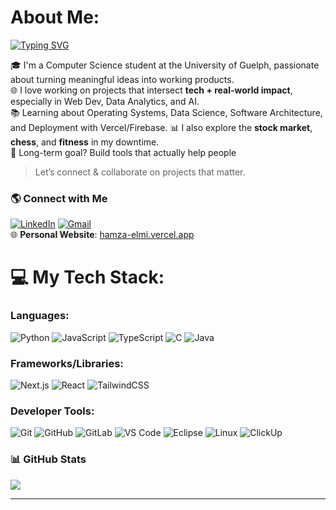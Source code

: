  # About Me:
[![Typing SVG](https://readme-typing-svg.demolab.com?font=Fira+Code&duration=5020&pause=1006&width=529&lines=Hi+%F0%9F%91%8B%2C+I'm+Hamza;Current+University+Student+at+UoG)](https://git.io/typing-svg)

🎓 I'm a Computer Science student at the University of Guelph, passionate about turning meaningful ideas into working products.  
🌐 I love working on projects that intersect **tech + real-world impact**, especially in Web Dev, Data Analytics, and AI.  
📚 Learning about Operating Systems, Data Science, Software Architecture, and Deployment with Vercel/Firebase.
📊 I also explore the **stock market**, **chess**, and **fitness** in my downtime.  
🧠 Long-term goal? Build tools that actually help people

> Let’s connect & collaborate on projects that matter.


### **🌎 Connect with Me**
[![LinkedIn](https://img.shields.io/badge/LinkedIn-0077B5?style=for-the-badge&logo=linkedin&logoColor=white)](https://www.linkedin.com/in/hamza-elmi-b9827a231/) 
[![Gmail](https://img.shields.io/badge/Gmail-D14836?style=for-the-badge&logo=gmail&logoColor=white)](mailto:hamzaelmi067@gmail.com)  
🌐 **Personal Website**: [hamza-elmi.vercel.app](https://hamza-elmi.vercel.app/)

# 💻 My Tech Stack:
### Languages:
![Python](https://img.shields.io/badge/python-3670A0?style=for-the-badge&logo=python&logoColor=ffdd54) ![JavaScript](https://img.shields.io/badge/javascript-%23323330.svg?style=for-the-badge&logo=javascript&logoColor=%23F7DF1E) ![TypeScript](https://img.shields.io/badge/typescript-%23007ACC.svg?style=for-the-badge&logo=typescript&logoColor=white) ![C](https://img.shields.io/badge/c-%2300599C.svg?style=for-the-badge&logo=c&logoColor=white) ![Java](https://img.shields.io/badge/java-%23ED8B00.svg?style=for-the-badge&logo=openjdk&logoColor=white)

### Frameworks/Libraries:
![Next.js](https://img.shields.io/badge/Next.js-%23000000.svg?style=for-the-badge&logo=next.js&logoColor=white) ![React](https://img.shields.io/badge/react-%2320232a.svg?style=for-the-badge&logo=react&logoColor=%2361DAFB) ![TailwindCSS](https://img.shields.io/badge/tailwindcss-%2338B2AC.svg?style=for-the-badge&logo=tailwind-css&logoColor=white)

### Developer Tools:
![Git](https://img.shields.io/badge/git-%23F05033.svg?style=for-the-badge&logo=git&logoColor=white) ![GitHub](https://img.shields.io/badge/github-%23121011.svg?style=for-the-badge&logo=github&logoColor=white) ![GitLab](https://img.shields.io/badge/gitlab-%23FC6D26.svg?style=for-the-badge&logo=gitlab&logoColor=white) ![VS Code](https://img.shields.io/badge/VS%20Code-%23007ACC.svg?style=for-the-badge&logo=visual-studio-code&logoColor=white) ![Eclipse](https://img.shields.io/badge/eclipse-%232C2255.svg?style=for-the-badge&logo=eclipse&logoColor=white) ![Linux](https://img.shields.io/badge/linux-%23FCC624.svg?style=for-the-badge&logo=linux&logoColor=black) ![ClickUp](https://img.shields.io/badge/clickup-%23FF61F6.svg?style=for-the-badge&logo=clickup&logoColor=white)

### **📊 GitHub Stats**
<div align="left">
  <img src="https://github-readme-stats.vercel.app/api?username=hamzaelmi068&theme=algolia&hide_border=false&include_all_commits=false&count_private=false&hide_rank=true" />
</div>

<!--
<div align="center">
  <img src="https://github-readme-streak-stats.herokuapp.com/?user=hamzaelmi068&theme=algolia&hide_border=false" />
  <img src="https://github-readme-stats.vercel.app/api/top-langs/?username=hamzaelmi068&theme=algolia&hide_border=false&include_all_commits=false&count_private=false&layout=compact" />
</div>
-->
---

<!--### **💡 Reflection**
> _"From it We created you, and in it We will return you, and from it We will bring you out, time after time."_ (20:55 ۞)  
<!-- All praise to the almighty ٱللَّٰه (swt)! -->



